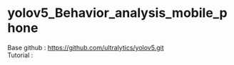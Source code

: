 # yolov5_Behavior_analysis_mobile_phone  
Base github : https://github.com/ultralytics/yolov5.git  
Tutorial : 
